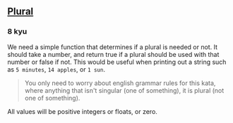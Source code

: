 <h2><a href=https://www.codewars.com/kata/52ceafd1f235ce81aa00073a/train/python target="_blank">Plural</a></h2><h3>8 kyu</h3><p>We need a simple function that determines if a plural is needed or not. It should take a number, and return true if a plural should be used with that number or false if not. This would be useful when printing out a string such as <code>5 minutes</code>, <code>14 apples</code>, or <code>1 sun</code>. </p><blockquote><p>You only need to worry about english grammar rules for this kata, where anything that isn't singular (one of something), it is plural (not one of something).</p></blockquote><p>All values will be positive integers or floats, or zero.</p>